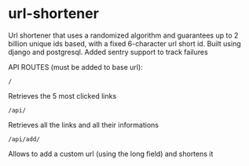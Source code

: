 # url-shortener
Url shortener that uses a randomized algorithm and guarantees up to 2 billion unique ids based, with a fixed 6-character url short id.
Built using django and postgresql.
Added sentry support to track failures

API ROUTES (must be added to base url):
```
/
```
Retrieves the 5 most clicked links
```
/api/
```
Retrieves all the links and all their informations
```
/api/add/
```
Allows to add a custom url (using the long field) and shortens it
